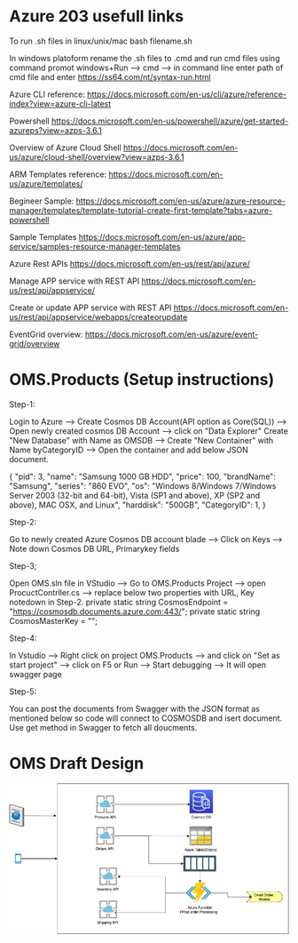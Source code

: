 # Azure 203 usefull links

To run .sh files in linux/unix/mac
bash filename.sh

In windows platoform rename the .sh files to .cmd and run cmd files using command promot
windows+Run --> cmd --> in command line enter path of cmd file and enter
https://ss64.com/nt/syntax-run.html

Azure CLI reference: https://docs.microsoft.com/en-us/cli/azure/reference-index?view=azure-cli-latest

Powershell
https://docs.microsoft.com/en-us/powershell/azure/get-started-azureps?view=azps-3.6.1


Overview of Azure Cloud Shell
https://docs.microsoft.com/en-us/azure/cloud-shell/overview?view=azps-3.6.1

ARM Templates reference:
https://docs.microsoft.com/en-us/azure/templates/

Begineer Sample:
https://docs.microsoft.com/en-us/azure/azure-resource-manager/templates/template-tutorial-create-first-template?tabs=azure-powershell

Sample Templates
https://docs.microsoft.com/en-us/azure/app-service/samples-resource-manager-templates


Azure Rest APIs
https://docs.microsoft.com/en-us/rest/api/azure/

Manage APP service with REST API
https://docs.microsoft.com/en-us/rest/api/appservice/

Create or update APP service with REST API
https://docs.microsoft.com/en-us/rest/api/appservice/webapps/createorupdate

EventGrid overview: https://docs.microsoft.com/en-us/azure/event-grid/overview

# OMS.Products (Setup instructions)

Step-1:

Login to Azure --> Create Cosmos DB Account(API option as Core(SQL))  --> Open newly created cosmos DB Account --> click on "Data Explorer" Create "New Database" with Name as OMSDB --> Create "New Container" with Name byCategoryID --> Open the container and add below JSON document.

{
     "pid": 3,
    "name": "Samsung 1000 GB HDD",
    "price": 100,
    "brandName": "Samsung",
    "series": "860 EVO",
    "os": "Windows 8/Windows 7/Windows Server 2003 (32-bit and 64-bit), Vista (SP1 and above), XP (SP2 and above), MAC OSX, and Linux",
    "harddisk": "500GB",
    "CategoryID": 1,
    }
    
Step-2:

Go to newly created Azure Cosmos DB account blade --> Click on Keys --> Note down Cosmos DB URL, Primarykey fields

Step-3; 

Open OMS.sln file in VStudio --> Go to OMS.Products Project --> open ProcuctContrller.cs --> replace below two properties with URL, Key notedown in Step-2. 
   private static string CosmosEndpoint = "https://cosmosdb.documents.azure.com:443/";
        private static string CosmosMasterKey = "<enter your primary key in azure portal>";

Step-4: 

In Vstudio --> Right click on project OMS.Products --> and click on "Set as start project" --> click on F5 or Run --> Start debugging --> It will open swagger page

Step-5: 

You can post the documents from Swagger with the JSON format as mentioned below so code will connect to COSMOSDB and isert document. Use get method in Swagger to fetch all doucments.

  # OMS Draft Design
![OMS Design](https://github.com/vlbhaskar/Azure203/blob/master/DesignDiagramlatest.jpg)

